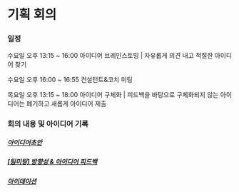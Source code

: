 # 기획 회의

### 일정

수요일 오후 13:15 ~ 16:00 아이디어 브레인스토밍 | 자유롭게 의견 내고 적절한 아이디어 찾기

수요일 오후 16:00 ~ 16:55 컨설턴트&코치 미팅

목요일 오후 13:15 ~ 18:00 아이디어 구체화 | 피드백을 바탕으로 구체화되지 않는 아이디어는 폐기하고 새롭게 아이디어 제출



### 회의 내용 및 아이디어 기록

##### [아이디어초안](https://jiu-park.notion.site/0901-d8d9ba0fd69d41028d8224d07bc7b8c4)

##### [[팀미팅] 방향성 & 아이디어 피드백](https://jiu-park.notion.site/0901-21775d48dc1f41279bfe9bf460650bdc)

##### [아이데이션](https://jiu-park.notion.site/26e1478bf08b4f13b05c7fca064df889?v=5b67b9819b1f458880f3833dc3f4527d)







